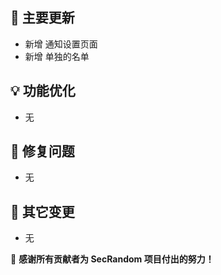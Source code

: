 ## 🚀 主要更新

- 新增 通知设置页面
- 新增 单独的名单

## 💡 功能优化

- 无

## 🐛 修复问题

- 无

## 🔧 其它变更

- 无

💝 **感谢所有贡献者为 SecRandom 项目付出的努力！**

<!-- 
AI改日志提示词：在更新此CHANGELOG.md文件时，请遵循以下格式：
- 使用"新增/优化/修复" + "功能名称" + "更新内容"的格式
- 示例："新增 更新通知弹窗，新增"今日不再提醒"功能"
- 示例："优化 课间禁用功能，新增在点名、抽奖的"开始"按钮点击后显示禁用状态提示"
- 示例："修复 DPI缩放问题，新增修复界面字体大小异常和界面比例失调问题"
- 注意：保持文本内容简洁明了，避免冗余描述
- 注意：适当加粗部分内容，如功能名称、关键特性等，使用**加粗文本**格式
保持格式一致性，确保每个更新条目都遵循这一模式。
-->